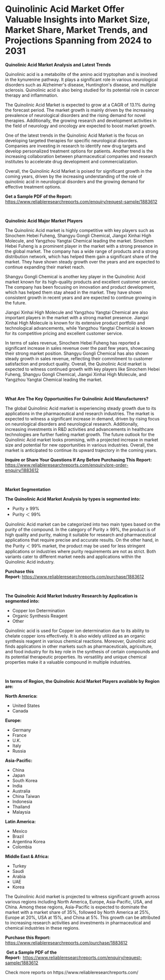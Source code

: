<p><h1>Quinolinic Acid Market Offer Valuable Insights into Market Size, Market Share, Market Trends, and Projections Spanning from 2024 to 2031</h1></p><p><strong>Quinolinic Acid Market Analysis and Latest Trends</strong></p>
<p><p>Quinolinic acid is a metabolite of the amino acid tryptophan and is involved in the kynurenine pathway. It plays a significant role in various neurological disorders such as Alzheimer's disease, Huntington's disease, and multiple sclerosis. Quinolinic acid is also being studied for its potential role in cancer therapy and inflammation.</p><p>The Quinolinic Acid Market is expected to grow at a CAGR of 13.1% during the forecast period. The market growth is mainly driven by the increasing prevalence of neurological disorders and the rising demand for novel therapies. Additionally, the growing research and development activities in the field of neurology and oncology are expected to boost market growth.</p><p>One of the latest trends in the Quinolinic Acid Market is the focus on developing targeted therapies for specific neurological disorders. Companies are investing in research to identify new drug targets and develop personalized treatment options for patients. Another trend is the increasing collaboration between pharmaceutical companies and research institutes to accelerate drug development and commercialization.</p><p>Overall, the Quinolinic Acid Market is poised for significant growth in the coming years, driven by the increasing understanding of the role of quinolinic acid in neurological disorders and the growing demand for effective treatment options.</p></p>
<p><strong>Get a Sample PDF of the Report:&nbsp;</strong> <a href="https://www.reliableresearchreports.com/enquiry/request-sample/1883612">https://www.reliableresearchreports.com/enquiry/request-sample/1883612</a></p>
<p>&nbsp;</p>
<p><strong>Quinolinic Acid Major Market Players</strong></p>
<p><p>The Quinolinic Acid market is highly competitive with key players such as Sinochem Hebei Fuheng, Shangyu Gongli Chemical, Jiangxi Xinhai High Molecule, and Yangzhou Yangtai Chemical leading the market. Sinochem Hebei Fuheng is a prominent player in the market with a strong presence in the global market. The company has a wide range of products and a strong distribution network, which has helped them gain a significant share of the market. They have shown steady growth over the years and are expected to continue expanding their market reach.</p><p>Shangyu Gongli Chemical is another key player in the Quinolinic Acid market known for its high-quality products and excellent customer service. The company has been focusing on innovation and product development, which has helped them stay ahead in the market. They have shown consistent growth in recent years and are expected to continue growing in the future.</p><p>Jiangxi Xinhai High Molecule and Yangzhou Yangtai Chemical are also important players in the market with a strong market presence. Jiangxi Xinhai High Molecule is known for its extensive product portfolio and technological advancements, while Yangzhou Yangtai Chemical is known for its competitive pricing and excellent customer service.</p><p>In terms of sales revenue, Sinochem Hebei Fuheng has reported a significant increase in sales revenue over the past few years, showcasing their strong market position. Shangyu Gongli Chemical has also shown steady growth in sales revenue, reflecting their commitment to customer satisfaction and product quality. Overall, the Quinolinic Acid market is expected to witness continued growth with key players like Sinochem Hebei Fuheng, Shangyu Gongli Chemical, Jiangxi Xinhai High Molecule, and Yangzhou Yangtai Chemical leading the market.</p></p>
<p>&nbsp;</p>
<p><strong>What Are The Key Opportunities For Quinolinic Acid Manufacturers?</strong></p>
<p><p>The global Quinolinic Acid market is experiencing steady growth due to its applications in the pharmaceutical and research industries. The market is expected to witness a significant increase in demand, driven by rising focus on neurological disorders and neurological research. Additionally, increasing investments in R&D activities and advancements in healthcare technologies are further fueling market growth. The future outlook for the Quinolinic Acid market looks promising, with a projected increase in market size and potential for new opportunities in various industries. Overall, the market is anticipated to continue its upward trajectory in the coming years.</p></p>
<p><strong>Inquire or Share Your Questions If Any Before Purchasing This Report:</strong> <a href="https://www.reliableresearchreports.com/enquiry/pre-order-enquiry/1883612">https://www.reliableresearchreports.com/enquiry/pre-order-enquiry/1883612</a></p>
<p>&nbsp;</p>
<p><strong>Market Segmentation</strong></p>
<p><strong>The Quinolinic Acid Market Analysis by types is segmented into:</strong></p>
<p><ul><li>Purity ≥ 99%</li><li>Purity ＜ 99%</li></ul></p>
<p><p>Quinolinic Acid market can be categorized into two main types based on the purity of the compound. In the category of Purity ≥ 99%, the product is of high quality and purity, making it suitable for research and pharmaceutical applications that require precise and accurate results. On the other hand, in the Purity ＜ 99% market, the product may be used for less stringent applications or industries where purity requirements are not as strict. Both variants cater to different market needs and applications within the Quinolinic Acid industry.</p></p>
<p><strong>Purchase this Report:&nbsp;</strong><a href="https://www.reliableresearchreports.com/purchase/1883612">https://www.reliableresearchreports.com/purchase/1883612</a></p>
<p>&nbsp;</p>
<p><strong>The Quinolinic Acid Market Industry Research by Application is segmented into:</strong></p>
<p><ul><li>Copper Ion Determination</li><li>Organic Synthesis Reagent</li><li>Other</li></ul></p>
<p><p>Quinolinic acid is used for Copper ion determination due to its ability to chelate copper ions effectively. It is also widely utilized as an organic synthesis reagent in various chemical reactions. Moreover, Quinolinic acid finds applications in other markets such as pharmaceuticals, agriculture, and food industry for its key role in the synthesis of certain compounds and its potential therapeutic properties. Its versatility and unique chemical properties make it a valuable compound in multiple industries.</p></p>
<p>&nbsp;</p>
<p><strong>In terms of Region, the Quinolinic Acid Market Players available by Region are:</strong></p>
<p>
    <p> <strong> North America: </strong>
        <ul>
            <li>United States</li>
            <li>Canada</li>
        </ul>
        </p> 
    <p> <strong> Europe: </strong>
        <ul>
            <li>Germany</li>
            <li>France</li>
            <li>U.K.</li>
            <li>Italy</li>
            <li>Russia</li>
        </ul>
        </p> 
    <p> <strong> Asia-Pacific: </strong>
        <ul>
            <li>China</li>
            <li>Japan</li>
            <li>South Korea</li>
            <li>India</li>
            <li>Australia</li>
            <li>China Taiwan</li>
            <li>Indonesia</li>
            <li>Thailand</li>
            <li>Malaysia</li>
        </ul>
        </p> 
    <p> <strong> Latin America: </strong>
        <ul>
            <li>Mexico</li>
            <li>Brazil</li>
            <li>Argentina Korea</li>
            <li>Colombia</li>
        </ul>
        </p> 
    <p> <strong> Middle East & Africa: </strong>
        <ul>
            <li>Turkey</li>
            <li>Saudi</li>
            <li>Arabia</li>
            <li>UAE</li>
            <li>Korea</li>
        </ul>
    </p>
    </p>
<p><p>The Quinolinic Acid market is projected to witness significant growth across various regions including North America, Europe, Asia-Pacific, USA, and China. Among these regions, Asia-Pacific is expected to dominate the market with a market share of 35%, followed by North America at 25%, Europe at 20%, USA at 15%, and China at 5%. This growth can be attributed to increasing research activities and investments in pharmaceutical and chemical industries in these regions.</p></p>
<p><strong>Purchase this Report: </strong><a href="https://www.reliableresearchreports.com/purchase/1883612">https://www.reliableresearchreports.com/purchase/1883612</a></p>
<p>&nbsp;<strong>Get a Sample PDF of the Report:&nbsp;&nbsp;</strong><a href="https://www.reliableresearchreports.com/enquiry/request-sample/1883612">https://www.reliableresearchreports.com/enquiry/request-sample/1883612</a></p>
<p><strong></strong></p>
<p>Check more reports on https://www.reliableresearchreports.com/</p>
